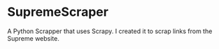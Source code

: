 SupremeScraper
==============

A Python Scrapper that uses Scrapy. I created it to scrap links from the Supreme website. 

